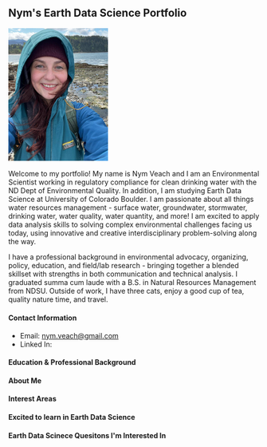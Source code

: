 ## Nym's Earth Data Science Portfolio

<img src="img/Profile-Picture-Nym1.jpg" alt="Profile Picture" width="200">

Welcome to my portfolio! My name is Nym Veach and I am an Environmental Scientist working in regulatory compliance for clean drinking water with the ND Dept of Environmental Quality.  In addition,  I am studying Earth Data Science at University of Colorado Boulder. I am passionate about all things water resources management - surface water, groundwater, stormwater, drinking water, water quality, water quantity, and more! I am excited to apply data analysis skills to solving complex environmental challenges facing us today, using innovative and creative interdisciplinary problem-solving along the way.

I have a professional background in environmental advocacy, organizing, policy, education, and field/lab research - bringing together a blended skillset with strengths in both communication and technical analysis. I graduated summa cum laude with a B.S. in Natural Resources Management from NDSU. Outside of work, I have three cats, enjoy a good cup of tea, quality nature time, and travel. 

#### Contact Information
* Email: nym.veach@gmail.com
* Linked In:

#### Education & Professional Background
#### About Me
#### Interest Areas
#### Excited to learn in Earth Data Science
#### Earth Data Scinece Quesitons I'm Interested In

